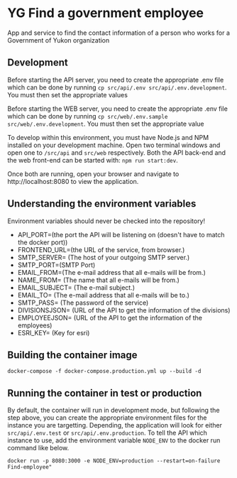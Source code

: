 # YG Find a government employee
App and service to find the contact information of a person who works for a Government of Yukon organization

## Development

Before starting the API server, you need to create the appropriate .env file which can be done by running `cp src/api/.env src/api/.env.development`. You must then set the appropriate values

Before starting the WEB server, you need to create the appropriate .env file which can be done by running `cp src/web/.env.sample src/web/.env.development`. You must then set the appropriate value

To develop within this environment, you must have Node.js and NPM installed on your development machine. Open two terminal windows and open one to `/src/api` and `src/web` respectively. Both the API back-end and the web front-end can be started with: `npm run start:dev`.

Once both are running, open your browser and navigate to http://localhost:8080 to view the application.

## Understanding the environment variables

Environment variables should never be checked into the repository! 

- API_PORT=(the port the API will be listening on (doesn't have to match the docker port))
- FRONTEND_URL=(the URL of the service, from browser.)
- SMTP_SERVER= (The host of your outgoing SMTP server.)
- SMTP_PORT=(SMTP Port)
- EMAIL_FROM=(The e-mail address that all e-mails will be from.)
- NAME_FROM= (The name that all e-mails will be from.)
- EMAIL_SUBJECT= (The  e-mail subject.)
- EMAIL_TO= (The e-mail address that all e-mails will be to.)
- SMTP_PASS= (The password of the service)
- DIVISIONSJSON= (URL of the API to get the information of the divisions)
- EMPLOYEEJSON= (URL of the API to get the information of the employees)
- ESRI_KEY= (Key for esri)

## Building the container image

`docker-compose -f docker-compose.production.yml up --build -d`

## Running the container in test or production

By default, the container will run in development mode, but following the step above, you can create the appropriate environment files for the instance you are targetting. Depending, the application will look for either `src/api/.env.test` or `src/api/.env.production`. To tell the API which instance to use, add the environment variable `NODE_ENV` to the docker run command like below.


`docker run -p 8080:3000 -e NODE_ENV=production --restart=on-failure Find-employee"`